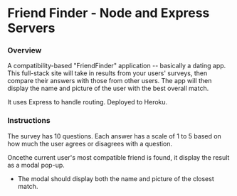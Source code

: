 # Friend Finder - Node and Express Servers

### Overview

A compatibility-based "FriendFinder" application -- basically a dating app. This full-stack site will take in results from your users' surveys, then compare their answers with those from other users. The app will then display the name and picture of the user with the best overall match.

It uses Express to handle routing. Deployed to Heroku.


### Instructions

The survey has 10 questions. Each answer has a scale of 1 to 5 based on how much the user agrees or disagrees with a question.

Oncethe current user's most compatible friend is found, it display the result as a modal pop-up.
   * The modal should display both the name and picture of the closest match.
